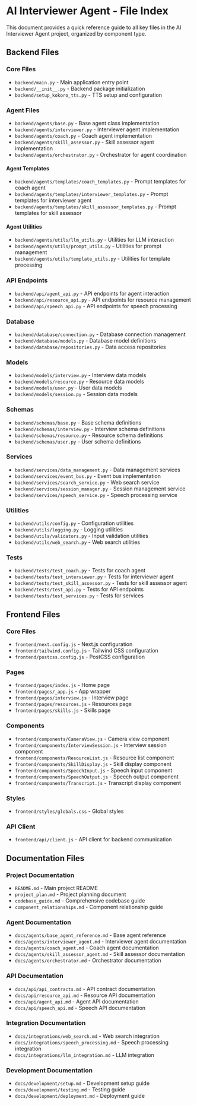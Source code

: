 # AI Interviewer Agent - File Index

This document provides a quick reference guide to all key files in the AI Interviewer Agent project, organized by component type.

## Backend Files

### Core Files

- `backend/main.py` - Main application entry point
- `backend/__init__.py` - Backend package initialization
- `backend/setup_kokoro_tts.py` - TTS setup and configuration

### Agent Files

- `backend/agents/base.py` - Base agent class implementation
- `backend/agents/interviewer.py` - Interviewer agent implementation
- `backend/agents/coach.py` - Coach agent implementation
- `backend/agents/skill_assessor.py` - Skill assessor agent implementation
- `backend/agents/orchestrator.py` - Orchestrator for agent coordination

#### Agent Templates

- `backend/agents/templates/coach_templates.py` - Prompt templates for coach agent
- `backend/agents/templates/interviewer_templates.py` - Prompt templates for interviewer agent
- `backend/agents/templates/skill_assessor_templates.py` - Prompt templates for skill assessor

#### Agent Utilities

- `backend/agents/utils/llm_utils.py` - Utilities for LLM interaction
- `backend/agents/utils/prompt_utils.py` - Utilities for prompt management
- `backend/agents/utils/template_utils.py` - Utilities for template processing

### API Endpoints

- `backend/api/agent_api.py` - API endpoints for agent interaction
- `backend/api/resource_api.py` - API endpoints for resource management
- `backend/api/speech_api.py` - API endpoints for speech processing

### Database

- `backend/database/connection.py` - Database connection management
- `backend/database/models.py` - Database model definitions
- `backend/database/repositories.py` - Data access repositories

### Models

- `backend/models/interview.py` - Interview data models
- `backend/models/resource.py` - Resource data models
- `backend/models/user.py` - User data models
- `backend/models/session.py` - Session data models

### Schemas

- `backend/schemas/base.py` - Base schema definitions
- `backend/schemas/interview.py` - Interview schema definitions
- `backend/schemas/resource.py` - Resource schema definitions
- `backend/schemas/user.py` - User schema definitions

### Services

- `backend/services/data_management.py` - Data management services
- `backend/services/event_bus.py` - Event bus implementation
- `backend/services/search_service.py` - Web search service
- `backend/services/session_manager.py` - Session management service
- `backend/services/speech_service.py` - Speech processing service

### Utilities

- `backend/utils/config.py` - Configuration utilities
- `backend/utils/logging.py` - Logging utilities
- `backend/utils/validators.py` - Input validation utilities
- `backend/utils/web_search.py` - Web search utilities

### Tests

- `backend/tests/test_coach.py` - Tests for coach agent
- `backend/tests/test_interviewer.py` - Tests for interviewer agent
- `backend/tests/test_skill_assessor.py` - Tests for skill assessor agent
- `backend/tests/test_api.py` - Tests for API endpoints
- `backend/tests/test_services.py` - Tests for services

## Frontend Files

### Core Files

- `frontend/next.config.js` - Next.js configuration
- `frontend/tailwind.config.js` - Tailwind CSS configuration
- `frontend/postcss.config.js` - PostCSS configuration

### Pages

- `frontend/pages/index.js` - Home page
- `frontend/pages/_app.js` - App wrapper
- `frontend/pages/interview.js` - Interview page
- `frontend/pages/resources.js` - Resources page
- `frontend/pages/skills.js` - Skills page

### Components

- `frontend/components/CameraView.js` - Camera view component
- `frontend/components/InterviewSession.js` - Interview session component
- `frontend/components/ResourceList.js` - Resource list component
- `frontend/components/SkillDisplay.js` - Skill display component
- `frontend/components/SpeechInput.js` - Speech input component
- `frontend/components/SpeechOutput.js` - Speech output component
- `frontend/components/Transcript.js` - Transcript display component

### Styles

- `frontend/styles/globals.css` - Global styles

### API Client

- `frontend/api/client.js` - API client for backend communication

## Documentation Files

### Project Documentation

- `README.md` - Main project README
- `project_plan.md` - Project planning document
- `codebase_guide.md` - Comprehensive codebase guide
- `component_relationships.md` - Component relationship guide

### Agent Documentation

- `docs/agents/base_agent_reference.md` - Base agent reference
- `docs/agents/interviewer_agent.md` - Interviewer agent documentation
- `docs/agents/coach_agent.md` - Coach agent documentation
- `docs/agents/skill_assessor_agent.md` - Skill assessor documentation
- `docs/agents/orchestrator.md` - Orchestrator documentation

### API Documentation

- `docs/api/api_contracts.md` - API contract documentation
- `docs/api/resource_api.md` - Resource API documentation
- `docs/api/agent_api.md` - Agent API documentation
- `docs/api/speech_api.md` - Speech API documentation

### Integration Documentation

- `docs/integrations/web_search.md` - Web search integration
- `docs/integrations/speech_processing.md` - Speech processing integration
- `docs/integrations/llm_integration.md` - LLM integration

### Development Documentation

- `docs/development/setup.md` - Development setup guide
- `docs/development/testing.md` - Testing guide
- `docs/development/deployment.md` - Deployment guide
